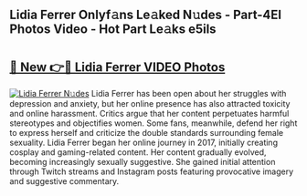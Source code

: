 ## Lidia Ferrer Onlyf𝚊ns Le𝚊ked N𝚞des - Part-4EI Photos Video - Hot Part Le𝚊ks e5ils

# <h2><a href="http://ac20708.deff.icu/?id=Lidia+Ferrer">🔗 New 👉🔴 Lidia Ferrer VIDEO Photos</a></h2>

[![Lidia Ferrer N𝚞des](https://i.imgur.com/rIISA9y.gif)](http://ac20708.deff.icu/?id=Lidia+Ferrer)
Lidia Ferrer has been open about her struggles with depression and anxiety, but her online presence has also attracted toxicity and online harassment. Critics argue that her content perpetuates harmful stereotypes and objectifies women. Some fans, meanwhile, defend her right to express herself and criticize the double standards surrounding female sexuality. Lidia Ferrer began her online journey in 2017, initially creating cosplay and gaming-related content. Her content gradually evolved, becoming increasingly sexually suggestive. She gained initial attention through Twitch streams and Instagram posts featuring provocative imagery and suggestive commentary.

